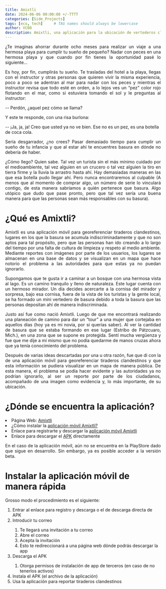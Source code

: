 ```yaml
---
title: Amixtli
date: 2024-06-06 00:00:00 +/-TTTT
categories: [Side_Projects]
tags: [eco, tech]     # TAG names should always be lowercase
author: VC00
description: Amixtli, una aplicación para la ubicación de vertederos clandestinos.          
---
```


<p style='text-align: justify;'>
 ¿Te imaginas ahorrar durante ocho meses para realizar un viaje a una hermosa playa para cumplir tu sueño de pequeño? Nadar con peces en una hermosa playa y que cuando por fin tienes la oportunidad pasé lo siguiente…
</p>

<p style='text-align: justify;'>
  Es hoy, por fin, cumplirás tu sueño. Te trasladas del hotel a la playa, llegas con el instructor y otras personas que quieren vivir la misma experiencia,
  poco a poco se adentran al mar para nadar con los peces y mientras el instructor revisa que todo esté en orden, a lo lejos ves un “pez” color rojo flotando en el mar,
  como si estuviera tomando el sol y le preguntas al instructor:
</p>

-- Perdón, ¿aquel pez cómo se llama?

Y este te responde, con una risa burlona:

-- ¡Ja, ja, ja! Creo que usted ya no ve bien. Ese no es un pez, es una botella de coca cola.

<p style='text-align: justify;'>
  Sería desgarrador, ¿no crees? Pasar demasiado tiempo para cumplir un sueño de tu infancia y que al estar ahí te encuentres basura en dónde no debería de haber.

</p>

<p style='text-align: justify;'>
  ¿Cómo llego? Quien sabe. Tal vez un turista sin el más mínimo cuidado por el medioambiente, tal vez alguien en un crucero o tal vez alguien la tiro en tierra firme y la lluvia la arrastro hasta ahí.
 Hay demasiadas maneras en las que esa botella pudo llegar ahí. Pero nunca encontraremos al culpable (A menos que al momento de comprar algo, un número de serie lo vinculará contigo, de esta manera sabríamos
a quién pertenece que basura. Algo utópico que dudo que pase pronto, pero que tal vez sería una buena manera para que las personas sean más responsables con su basura).
</p>

<h1> ¿Qué es Amixtli? </h1>

<p style='text-align: justify;'>
 Amixtli es una aplicación móvil para georeferenciar tiraderos clandestinos, lugares en los que la basura se acumula indiscriminadamente y que no son aptos para tal propósito,
 pero que las personas han ido creando a lo largo del tiempo por una falta de cultura de limpieza y respeto al medio ambiente.
 Mediante reportes con imágenes por parte de los usuarios, los lugares se almacenan en una base de datos y se visualizan en un mapa que hace notorio el problema a las autoridades
 para que estas ya no puedan ignorarlo.
</p>

<p style='text-align: justify;'>
  Supongamos que te gusta ir a caminar a un bosque con una hermosa vista al lago. Es un camino tranquilo y lleno de naturaleza. Este lugar cuenta con un hermoso mirador.
  Un día decides acercarte a la cornisa del mirador y sorpresa, bajo esa cornisa, fuera de la vista de los turistas y la gente local, se ha formado un mini vertedero de basura
  debido a toda la basura que las personas depositan ahí de manera indiscriminada.
</p>

<p style='text-align: justify;'>
   Justo así fue como nació Amixtli. Luego de que me encontrará realizando una planeación de camino para dar un “tour” a una mujer que cortejaba en aquellos días (hoy ya es mi novia, por si querías saber).
  Al ver la cantidad de basura que se estaba formando en ese lugar (Estribo de Pátzcuaro, Mich.), en una zona que se supone es protegida. Sentí mucha vergüenza y fue que me dije a mí mismo que no podía
  quedarme de manos cruzas ahora que ya tenía conocimiento del problema.
</p>

<p style='text-align: justify;'>
   Después de varias ideas descartadas por una u otra razón, fue que di con la de una aplicación móvil para georeferenciar tiraderos clandestinos y que esta información se pudiera visualizar en
  un mapa de manera pública. De esta manera, el problema se podía hacer evidente y las autoridades ya no podrían ignorarlo, al ser un reporte por parte de los ciudadanos, acompañado de una imagen como evidencia y,
  lo más importante, de su ubicación.
</p>

<h1> ¿Dónde se encuentra la aplicación? </h1>

<li>Página Web: <a href="https://amixtli.lincc.unam.mx/">Amixtli</a></li>
<li>¿Cómo instalar la <a href="https://youtu.be/ZoWX1JTty98?si=qd23oLeOSi0mZtqe">aplicación móvil Amixtli?</a></li>
<li>Enlace para registrarte y descargar la <a href="https://appdistribution.firebase.google.com/pub/i/0bd11538a0e9aae2">aplicación móvil Amixtli</a></li>
<li>Enlace para descargar el <a href="https://drive.google.com/file/d/1WLuz-Dra84OX2Rl0w5-bvZrPvf9pUH3_/view?usp=sharing">APK</a> directamente</li>

 <p style='text-align: justify;'>
   En el caso de la aplicación móvil, aún no se encuentra en la PlayStore dado que sigue en desarrollo.
   Sin embargo, ya es posible acceder a la versión beta.

<h1>Instalar la aplicación móvil de manera rápida</h1>

Grosso modo el procedimiento es el siguiente:

<ol>
   <li>Entrar al enlace para registro y descarga o el de descarga directa de APK</li>
  <li>Introducir tu correo</li>
      <ol>
         <li>Te llegará una invitación a tu correo</li>
        <li>Abre el correo</li>
         <li>Acepta la invitación</li>
         <li>Esto te redireccionará a una página web dónde podrás descargar la app</li>
      </ol>
   <li>Descarga el APK</li>
      <ol>
         <li>Otorga permisos de instalación de app de terceros (en caso de no tenerlos activos)</li>
      </ol>
  <li>Instala el APK (el archivo de la aplicación)</li>
  <li>Usa la aplicación para reportar tiraderos clandestinos</li>
</ol>

</p>